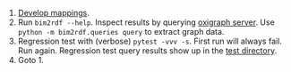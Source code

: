 1. [Develop mappings](../mapping/README.md).
2. Run `bim2rdf --help`.
   Inspect results by querying [oxigraph server](https://github.com/oxigraph/oxigraph/releases).
   Use `python -m bim2rdf.queries query` to extract graph data.
3. Regression test with (verbose) `pytest -vvv -s`.
   First run will always fail. Run again.
   Regression test query results show up in the [test directory](./test/).
4. Goto 1.
